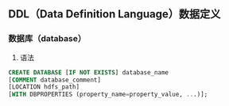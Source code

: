 ##  DDL（Data Definition Language）数据定义
### 数据库（database）
1) 语法
```sql
CREATE DATABASE [IF NOT EXISTS] database_name
[COMMENT database_comment]
[LOCATION hdfs_path]
[WITH DBPROPERTIES (property_name=property_value, ...)];
```

